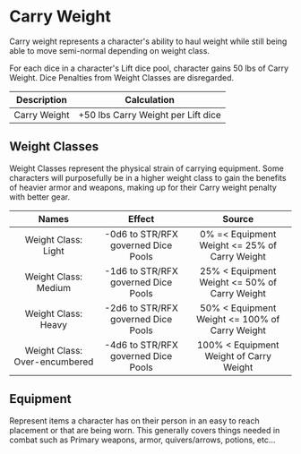 # Carry Weight

Carry weight represents a character's ability to haul weight while still being able to move semi-normal depending on weight class.

For each dice in a character's Lift dice pool, character gains 50 lbs of Carry Weight. Dice Penalties from Weight Classes are disregarded.

| Description |            Calculation            |
| :----------: | :--------------------------------: |
| Carry Weight | +50 lbs Carry Weight per Lift dice |

## Weight Classes

Weight Classes represent the physical strain of carrying equipment. Some characters will purposefully be in a higher weight class to gain the benefits of heavier armor and weapons, making up for their Carry weight penalty with better gear.

|        Names        |               Effect               |                     Source                     |
| :------------------: | :---------------------------------: | :---------------------------------------------: |
| Weight Class: Light | -0d6 to STR/RFX governed Dice Pools | 0% =< Equipment Weight <= 25% of Carry Weight |
| Weight Class: Medium | -1d6 to STR/RFX governed Dice Pools |  25% < Equipment Weight <= 50% of Carry Weight  |
|     Weight Class: Heavy     | -2d6 to STR/RFX governed Dice Pools | 50% < Equipment Weight <= 100% of Carry Weight |
|   Weight Class: Over-encumbered   | -4d6 to STR/RFX governed Dice Pools |    100% < Equipment Weight of Carry Weight    |

## Equipment

Represent items a character has on their person in an easy to reach placement or that are being worn. This generally covers things needed in combat such as Primary weapons, armor, quivers/arrows, potions, etc...
